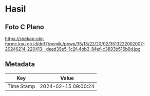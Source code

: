 # Hasil

## Foto C Plano

https://sirekap-obj-formc.kpu.go.id/ddf7/pemilu/ppwp/35/13/22/20/02/3513222002007-20240214-220413--deed39e5-1c2f-4bb3-84ef-c3893b516b9d.jpg


## Metadata

| Key        | Value               |
| ---------- | ------------------- |
| Time Stamp | 2024-02-15 09:00:24 |



